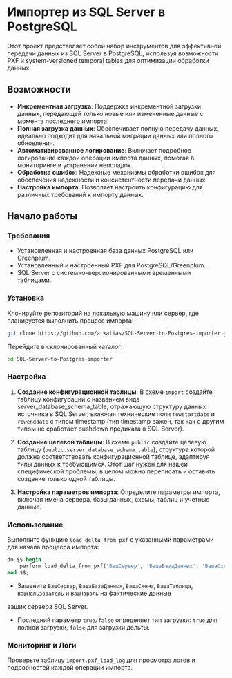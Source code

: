 # Импортер из SQL Server в PostgreSQL

Этот проект представляет собой набор инструментов для эффективной передачи данных из SQL Server в PostgreSQL, используя возможности PXF и system-versioned temporal tables для оптимизации обработки данных. 

## Возможности

- **Инкрементная загрузка**: Поддержка инкрементной загрузки данных, передающей только новые или измененные данные с момента последнего импорта.
- **Полная загрузка данных**: Обеспечивает полную передачу данных, идеально подходит для начальной миграции данных или полного обновления.
- **Автоматизированное логирование**: Включает подробное логирование каждой операции импорта данных, помогая в мониторинге и устранении неполадок.
- **Обработка ошибок**: Надежные механизмы обработки ошибок для обеспечения надежности и консистентности передачи данных.
- **Настройка импорта**: Позволяет настроить конфигурацию для различных требований к импорту данных.

## Начало работы

### Требования

- Установленная и настроенная база данных PostgreSQL или Greenplum.
- Установленный и настроенный PXF для PostgreSQL/Greenplum.
- SQL Server с системно-версионированными временными таблицами.

### Установка

Клонируйте репозиторий на локальную машину или сервер, где планируется выполнить процесс импорта:

```bash
git clone https://github.com/arkatias/SQL-Server-to-Postgres-importer.git
```

Перейдите в склонированный каталог:

```bash
cd SQL-Server-to-Postgres-importer
```

### Настройка

1. **Создание конфигурационной таблицы**: В схеме `import` создайте таблицу конфигурации с названием вида server_database_schema_table, отражающую структуру данных источника в SQL Server, включая технические поля `rowstartdate` и `rowenddate` с типом timestamp (тип timestamp важен, так как с другим типом не сработает pushdown предиката в SQL Server).

2. **Создание целевой таблицы**: В схеме `public` создайте целевую таблицу (`public.server_database_schema_table`), структура которой должна соответствовать конфигурационной таблице, адаптируя типы данных к требующимся. Этот шаг нужен для нашей специфической проблемы, в целом можно переписать и оставить создание только одной таблицы.

3. **Настройка параметров импорта**: Определите параметры импорта, включая имена сервера, базы данных, схемы, таблиц и учетные данные.

### Использование

Выполните функцию `load_delta_from_pxf` с указанными параметрами для начала процесса импорта:

```sql
do $$ begin
    perform load_delta_from_pxf('ВашСервер', 'ВашаБазаДанных', 'ВашаСхема', 'ВашаТаблица', 'ВашПользователь', 'ВашПароль', true/false);
end $$;
```

- Замените `ВашСервер`, `ВашаБазаДанных`, `ВашаСхема`, `ВашаТаблица`, `ВашПользователь` и `ВашПароль` на фактические данные

ваших сервера SQL Server. 
- Последний параметр `true/false` определяет тип загрузки: `true` для полной загрузки, `false` для загрузки дельты.

### Мониторинг и Логи

Проверьте таблицу `import.pxf_load_log` для просмотра логов и подробностей каждой операции импорта.
